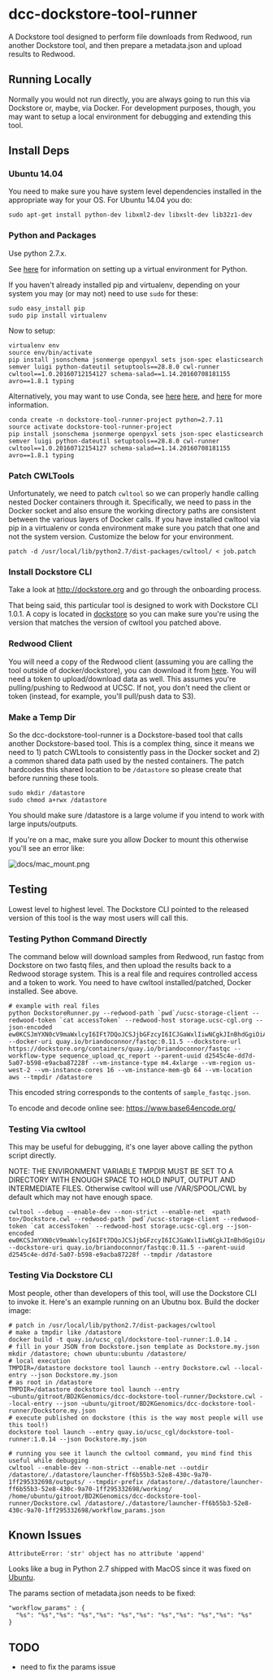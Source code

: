 # dcc-dockstore-tool-runner

A Dockstore tool designed to perform file downloads from Redwood, run another Dockstore tool, and then prepare a metadata.json and upload results to Redwood.

## Running Locally

Normally you would not run directly, you are always going to run this via Dockstore or, maybe, via Docker.  For development purposes, though, you may want to setup a local environment for debugging and extending this tool.

## Install Deps

### Ubuntu 14.04

You need to make sure you have system level dependencies installed in the appropriate way for your OS.  For Ubuntu 14.04 you do:

    sudo apt-get install python-dev libxml2-dev libxslt-dev lib32z1-dev

### Python and Packages

Use python 2.7.x.

See [here](https://www.dabapps.com/blog/introduction-to-pip-and-virtualenv-python/) for information on setting
up a virtual environment for Python.

If you haven't already installed pip and virtualenv, depending on your system you may
(or may not) need to use `sudo` for these:

    sudo easy_install pip
    sudo pip install virtualenv

Now to setup:

    virtualenv env
    source env/bin/activate
    pip install jsonschema jsonmerge openpyxl sets json-spec elasticsearch semver luigi python-dateutil setuptools==28.8.0 cwl-runner cwltool==1.0.20160712154127 schema-salad==1.14.20160708181155 avro==1.8.1 typing

Alternatively, you may want to use Conda, see [here](http://conda.pydata.org/docs/_downloads/conda-pip-virtualenv-translator.html)
 [here](http://conda.pydata.org/docs/test-drive.html), and [here](http://kylepurdon.com/blog/using-continuum-analytics-conda-as-a-replacement-for-virtualenv-pyenv-and-more.html)
 for more information.

    conda create -n dockstore-tool-runner-project python=2.7.11
    source activate dockstore-tool-runner-project
    pip install jsonschema jsonmerge openpyxl sets json-spec elasticsearch semver luigi python-dateutil setuptools==28.8.0 cwl-runner cwltool==1.0.20160712154127 schema-salad==1.14.20160708181155 avro==1.8.1 typing

### Patch CWLTools

Unfortunately, we need to patch `cwltool` so we can properly handle calling nested Docker containers through it.  Specifically, we need to pass in the Docker socket and also ensure the working directory paths are consistent between the various layers of Docker calls.  If you have installed cwltool via pip in a virtualenv or conda environment make sure you patch that one and not the system version.  Customize the below for your environment.

    patch -d /usr/local/lib/python2.7/dist-packages/cwltool/ < job.patch

### Install Dockstore CLI

Take a look at http://dockstore.org and go through the onboarding process.

That being said, this particular tool is designed to work with Dockstore CLI 1.0.1.  A copy is located in [dockstore](Dockstore/dockstore) so you can make sure you're using the version that matches the version of cwltool you patched above.

### Redwood Client

You will need a copy of the Redwood client (assuming you are calling the tool outside of docker/dockstore), you can download it from [here](https://s3-us-west-2.amazonaws.com/beni-dcc-storage-dev/ucsc-storage-client.tar.gz).  You will need a token to upload/download data as well.  This assumes you're pulling/pushing to Redwood at UCSC.  If not, you don't need the client or token (instead, for example, you'll pull/push data to S3).

### Make a Temp Dir

So the dcc-dockstore-tool-runner is a Dockstore-based tool that calls another Dockstore-based tool.  This is a complex thing, since it means we need to 1) patch CWLtools to consistently pass in the Docker socket and 2) a common shared data path used by the nested containers.  The patch hardcodes this shared location to be `/datastore` so please create that before running these tools.  

    sudo mkdir /datastore
    sudo chmod a+rwx /datastore

You should make sure /datastore is a large volume if you intend to work with large inputs/outputs.

If you're on a mac, make sure you allow Docker to mount this otherwise you'll see an error like:

![docs/mac_mount.png](docs/mac_mount.png)

## Testing

Lowest level to highest level.  The Dockstore CLI pointed to the released version of this tool is the way most users will call this.

### Testing Python Command Directly

The command below will download samples from Redwood, run fastqc from Dockstore on two fastq files, and then upload the results back to a Redwood storage system.  This is a real file and requires controlled access and a token to work.  You need to have cwltool installed/patched, Docker installed.  See above.

    # example with real files
    python DockstoreRunner.py --redwood-path `pwd`/ucsc-storage-client --redwood-token `cat accessToken` --redwood-host storage.ucsc-cgl.org --json-encoded ew0KCSJmYXN0cV9maWxlcyI6IFt7DQoJCSJjbGFzcyI6ICJGaWxlIiwNCgkJInBhdGgiOiAicmVkd29vZDovL3N0b3JhZ2UudWNzYy1jZ2wub3JnL2ZiM2RkODVkLTM2N2UtNWI4ZC05OTI5LTk1MTY0MDg5ZDEwZi83M2YyMzYyNS04ZTU1LTU0MDgtOWY0ZS1hMmRlZDg0MGE2NWQvTkExMjg3OC1OR3YzLUxBQjEzNjAtQV8xLmZhc3RxLmd6Ig0KCX1dLA0KCSJ6aXBwZWRfZmlsZSI6IHsNCgkJImNsYXNzIjogIkZpbGUiLA0KCQkicGF0aCI6ICIvdG1wL2Zhc3RxY19yZXBvcnRzLnRhci5neiINCgl9DQp9 --docker-uri quay.io/briandoconnor/fastqc:0.11.5 --dockstore-url https://dockstore.org/containers/quay.io/briandoconnor/fastqc --workflow-type sequence_upload_qc_report --parent-uuid d2545c4e-dd7d-5a07-b598-e9acba87228f --vm-instance-type m4.4xlarge --vm-region us-west-2 --vm-instance-cores 16 --vm-instance-mem-gb 64 --vm-location aws --tmpdir /datastore

This encoded string corresponds to the contents of `sample_fastqc.json`.

To encode and decode online see: https://www.base64encode.org/

### Testing Via cwltool

This may be useful for debugging, it's one layer above calling the python script directly.

NOTE: THE ENVIRONMENT VARIABLE TMPDIR MUST BE SET TO A DIRECTORY WITH ENOUGH SPACE TO HOLD INPUT, OUTPUT AND INTERMEDIATE FILES. Otherwise cwltool will use /VAR/SPOOL/CWL by default which may not have enough space.

    cwltool --debug --enable-dev --non-strict --enable-net  <path to>/Dockstore.cwl --redwood-path `pwd`/ucsc-storage-client --redwood-token `cat accessToken` --redwood-host storage.ucsc-cgl.org --json-encoded  ew0KCSJmYXN0cV9maWxlcyI6IFt7DQoJCSJjbGFzcyI6ICJGaWxlIiwNCgkJInBhdGgiOiAicmVkd29vZDovL3N0b3JhZ2UudWNzYy1jZ2wub3JnL2ZiM2RkODVkLTM2N2UtNWI4ZC05OTI5LTk1MTY0MDg5ZDEwZi83M2YyMzYyNS04ZTU1LTU0MDgtOWY0ZS1hMmRlZDg0MGE2NWQvTkExMjg3OC1OR3YzLUxBQjEzNjAtQV8xLmZhc3RxLmd6Ig0KCX1dLA0KCSJ6aXBwZWRfZmlsZSI6IHsNCgkJImNsYXNzIjogIkZpbGUiLA0KCQkicGF0aCI6ICIvdG1wL2Zhc3RxY19yZXBvcnRzLnRhci5neiINCgl9DQp9 --dockstore-uri quay.io/briandoconnor/fastqc:0.11.5 --parent-uuid d2545c4e-dd7d-5a07-b598-e9acba87228f --tmpdir /datastore

### Testing Via Dockstore CLI

Most people, other than developers of this tool, will use the Dockstore CLI to invoke it.  Here's an example running on an Ubutnu box.  Build the docker image:

    # patch in /usr/local/lib/python2.7/dist-packages/cwltool
    # make a tmpdir like /datastore
    docker build -t quay.io/ucsc_cgl/dockstore-tool-runner:1.0.14 .
    # fill in your JSON from Dockstore.json template as Dockstore.my.json
    mkdir /datastore; chown ubuntu:ubuntu /datastore/
    # local execution
    TMPDIR=/datastore dockstore tool launch --entry Dockstore.cwl --local-entry --json Dockstore.my.json
    # as root in /datastore
    TMPDIR=/datastore dockstore tool launch --entry ~ubuntu/gitroot/BD2KGenomics/dcc-dockstore-tool-runner/Dockstore.cwl --local-entry --json ~ubuntu/gitroot/BD2KGenomics/dcc-dockstore-tool-runner/Dockstore.my.json
    # execute published on dockstore (this is the way most people will use this tool!)
    dockstore tool launch --entry quay.io/ucsc_cgl/dockstore-tool-runner:1.0.14 --json Dockstore.my.json

    # running you see it launch the cwltool command, you mind find this useful while debugging
    cwltool --enable-dev --non-strict --enable-net --outdir /datastore/./datastore/launcher-ff6b55b3-52e8-430c-9a70-1ff295332698/outputs/ --tmpdir-prefix /datastore/./datastore/launcher-ff6b55b3-52e8-430c-9a70-1ff295332698/working/ /home/ubuntu/gitroot/BD2KGenomics/dcc-dockstore-tool-runner/Dockstore.cwl /datastore/./datastore/launcher-ff6b55b3-52e8-430c-9a70-1ff295332698/workflow_params.json

## Known Issues

    AttributeError: 'str' object has no attribute 'append'

Looks like a bug in Python 2.7 shipped with MacOS since it was fixed on [Ubuntu](https://bugs.launchpad.net/ubuntu/+source/python2.7/+bug/1048710).

The params section of metadata.json needs to be fixed:

    "workflow_params" : {
      "%s": "%s","%s": "%s","%s": "%s","%s": "%s","%s": "%s","%s": "%s"
    }

## TODO

* need to fix the params issue
